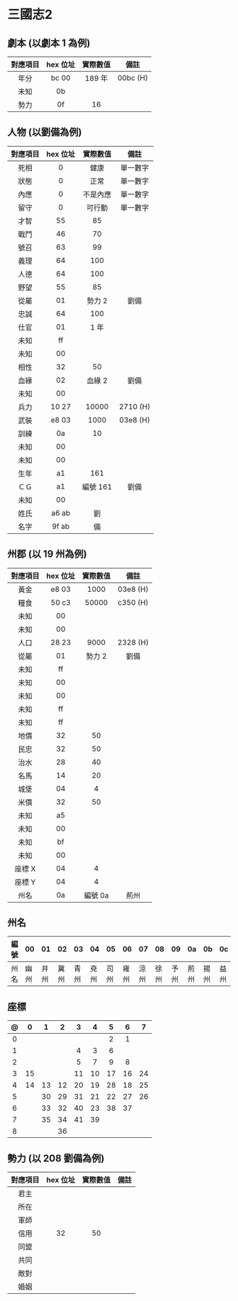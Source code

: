 # 三國志2

## 劇本 (以劇本 1 為例)

對應項目|hex 位址|實際數值|備註
:-:|:-:|:-:|:-:
年分|bc 00|189 年|00bc (H)
未知|0b||
勢力|0f|16|

## 人物 (以劉備為例)

對應項目|hex 位址|實際數值|備註
:-:|:-:|:-:|:-:
死相|0|健康|單一數字
狀態|0|正常|單一數字
內應|0|不是內應|單一數字
留守|0|可行動|單一數字
才智|55| 85|
戰鬥|46| 70|
號召|63| 99|
義理|64|100|
人德|64|100|
野望|55| 85|
從屬|01|勢力 2|劉備|
忠誠|64|100|
仕官|01|1 年|
未知|ff||
未知|00||
相性|32|50|
血緣|02|血緣 2|劉備|
未知|00||
兵力|10 27|10000|2710 (H)
武裝|e8 03|1000|03e8 (H)
訓練|0a|10|
未知|00||
未知|00||
生年|a1|161|
ＣＧ|a1|編號 161|劉備
未知|00||
姓氏|a6 ab|劉|
名字|9f ab|備|

## 州郡 (以 19 州為例)

對應項目|hex 位址|實際數值|備註
:-:|:-:|:-:|:-:
黃金|e8 03|1000|03e8 (H)
糧食|50 c3|50000|c350 (H)
未知|00||
未知|00||
人口|28 23|9000|2328 (H)
從屬|01|勢力 2|劉備
未知|ff||
未知|00||
未知|00||
未知|ff||
未知|ff||
地價|32|50|
民忠|32|50|
治水|28|40|
名馬|14|20|
城堡|04| 4|
米價|32|50|
未知|a5||
未知|00||
未知|bf||
未知|00||
座標 X|04|4|
座標 Y|04|4|
州名|0a|編號 0a|荊州

## 州名

編號|00|01|02|03|04|05|06|07|08|09|0a|0b|0c|0d
-|-|-|-|-|-|-|-|-|-|-|-|-|-|-
州名|幽州|并州|冀州|青州|兗州|司州|雍州|涼州|徐州|予州|荊州|揚州|益州|交州


## 座標

@|0|1|2|3|4|5|6|7
:-:|:-:|:-:|:-:|:-:|:-:|:-:|:-:|:-:
0|  |  |  |  |  | 2| 1|
1|  |  |  | 4| 3| 6|  |
2|  |  |  | 5| 7| 9| 8|
3|15|  |  |11|10|17|16|24
4|14|13|12|20|19|28|18|25
5|  |30|29|31|21|22|27|26
6|  |33|32|40|23|38|37|
7|  |35|34|41|39|  |  |
8|  |  |36|  |  |  |  |

## 勢力 (以 208 劉備為例)

對應項目|hex 位址|實際數值|備註
:-:|:-:|:-:|:-:
君主|||
所在|||
軍師|||
信用|32|50|
同盟|||
共同|||
敵對|||
婚姻|||
